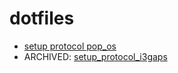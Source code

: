 # dotfiles

- [setup protocol pop_os](SETUP.md)
- ARCHIVED: [setup_protocol_i3gaps](ARCHIVED/i3gaps/SETUP.md)
